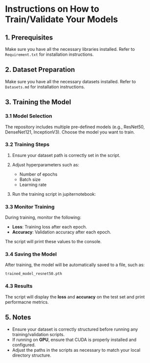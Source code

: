 # **Instructions on How to Train/Validate Your Models**

## **1. Prerequisites**

Make sure you have all the necessary libraries installed. Refer to `Requirement.txt` for installation instructions.

## **2. Dataset Preparation**

Make sure you have all the necessary datasets installed. Refer to `Datasets.md` for installation instructions.

## **3. Training the Model**

### **3.1 Model Selection**

The repository includes multiple pre-defined models (e.g., ResNet50, DenseNet121, InceptionV3). Choose the model you want to train.

### **3.2 Training Steps**

1. Ensure your dataset path is correctly set in the script.
2. Adjust hyperparameters such as:

   - Number of epochs
   - Batch size
   - Learning rate

3. Run the training script in jupiternotebook:

### **3.3 Monitor Training**

During training, monitor the following:

- **Loss**: Training loss after each epoch.
- **Accuracy**: Validation accuracy after each epoch.

The script will print these values to the console.

### **3.4 Saving the Model**

After training, the model will be automatically saved to a file, such as:

```
trained_model_resnet50.pth
```

### **4.3 Results**

The script will display the **loss** and **accuracy** on the test set and print performacne metrics.

## **5. Notes**

- Ensure your dataset is correctly structured before running any training/validation scripts.
- If running on **GPU**, ensure that CUDA is properly installed and configured.
- Adjust the paths in the scripts as necessary to match your local directory structure.
